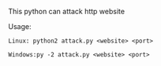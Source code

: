 This python can attack http website

Usage:
    
    Linux: python2 attack.py <website> <port>
    
    Windows:py -2 attack.py <website> <port>
